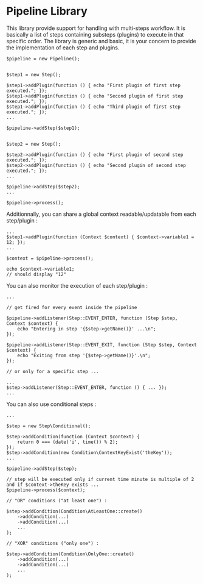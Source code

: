 Pipeline Library
================

This library provide support for handling with multi-steps workflow.
It is basically a list of steps containing substeps (plugins) to execute in that specific order.
The library is generic and basic, it is your concern to provide the implementation of each step and plugins.

    $pipeline = new Pipeline();


    $step1 = new Step();

    $step1->addPlugin(function () { echo "First plugin of first step executed."; });
    $step1->addPlugin(function () { echo "Second plugin of first step executed."; });
    $step1->addPlugin(function () { echo "Third plugin of first step executed."; });
    ...

    $pipeline->addStep($step1);


    $step2 = new Step();

    $step2->addPlugin(function () { echo "First plugin of second step executed."; });
    $step2->addPlugin(function () { echo "Second plugin of second step executed."; });
    ...

    $pipeline->addStep($step2);
    ...

    $pipeline->process();

Additionnally, you can share a global context readable/updatable from each step/plugin :

    ...
    $step1->addPlugin(function (Context $context) { $context->variable1 = 12; });
    ...

    $context = $pipeline->process();

    echo $context->variable1;
    // should display "12"

You can also monitor the execution of each step/plugin :

    ...

    // get fired for every event inside the pipeline

    $pipeline->addListener(Step::EVENT_ENTER, function (Step $step, Context $context) {
        echo "Entering in step '{$step->getName()}' ...\n";
    });

    $pipeline->addListener(Step::EVENT_EXIT, function (Step $step, Context $context) {
        echo "Exiting from step '{$step->getName()}'.\n";
    });

    // or only for a specific step ...

    ...
    $step->addListener(Step::EVENT_ENTER, function () { ... });
    ...

You can also use conditional steps :

    ...

    $step = new Step\Conditional();

    $step->addCondition(function (Context $context) {
        return 0 === (date('i', time()) % 2);
    });
    $step->addCondition(new Condition\ContextKeyExist('theKey'));
    ...

    $pipeline->addStep($step);

    // step will be executed only if current time minute is multiple of 2 and if $context->theKey exists ...
    $pipeline->process($context);

    // "OR" conditions ("at least one") :

    $step->addCondition(Condition\AtLeastOne::create()
        ->addCondition(...)
        ->addCondition(...)
        ...
    );

    // "XOR" conditions ("only one") :

    $step->addCondition(Condition\OnlyOne::create()
        ->addCondition(...)
        ->addCondition(...)
        ...
    );
